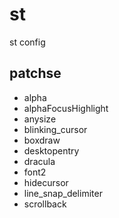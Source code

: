 # st
st config
## patchse

+ alpha
+ alphaFocusHighlight
+ anysize
+ blinking_cursor
+ boxdraw
+ desktopentry
+ dracula
+ font2
+ hidecursor
+ line_snap_delimiter
+ scrollback
